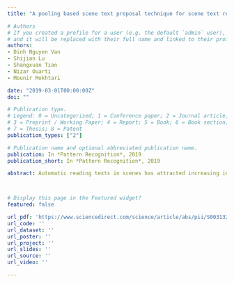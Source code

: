 ```yaml
---
title: "A pooling based scene text proposal technique for scene text reading in the wild"

# Authors
# If you created a profile for a user (e.g. the default `admin` user), write the username (folder name) here 
# and it will be replaced with their full name and linked to their profile.
authors:
- Dinh Nguyen Van
- Shijian Lu
- Shangxuan Tian
- Nizar Ouarti
- Mounir Mokhtari

date: "2019-03-01T00:00:00Z"
doi: ""

# Publication type.
# Legend: 0 = Uncategorized; 1 = Conference paper; 2 = Journal article;
# 3 = Preprint / Working Paper; 4 = Report; 5 = Book; 6 = Book section;
# 7 = Thesis; 8 = Patent
publication_types: ["2"]

# Publication name and optional abbreviated publication name.
publication: In *Pattern Recognition*, 2019
publication_short: In *Pattern Recognition*, 2019

abstract: Automatic reading texts in scenes has attracted increasing interest in recent years as texts often carry rich semantic information that is useful for scene understanding. In this paper, we propose a novel scene text proposal technique aiming for accurate reading texts in scenes. Inspired by the pooling layer in the deep neural network architecture, a pooling based scene text proposal technique is developed. A novel score function is designed which exploits the histogram of oriented gradients and is capable of ranking the proposals according to their probabilities of being text. An end-to-end scene text reading system has also been developed by incorporating the proposed scene text proposal technique where false alarms elimination and words recognition are performed simultaneously. Extensive experiments over several public datasets show that the proposed technique can handle multi-orientation and multi-language scene texts and obtains outstanding proposal performance. The developed end-to-end systems also achieve very competitive scene text spotting and reading performance.



# Display this page in the Featured widget?
featured: false

url_pdf: 'https://www.sciencedirect.com/science/article/abs/pii/S0031320318303583'
url_code: ''
url_dataset: ''
url_poster: ''
url_project: ''
url_slides: ''
url_source: ''
url_video: ''

---
```

